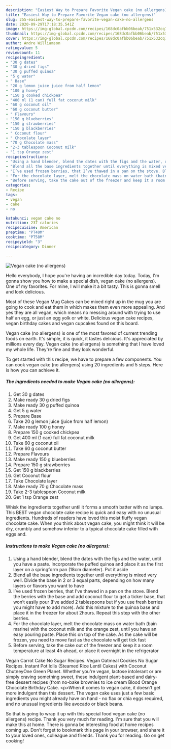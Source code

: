 ```yaml
---
description: "Easiest Way to Prepare Favorite Vegan cake (no allergens)"
title: "Easiest Way to Prepare Favorite Vegan cake (no allergens)"
slug: 255-easiest-way-to-prepare-favorite-vegan-cake-no-allergens
date: 2020-09-29T17:18:35.541Z
image: https://img-global.cpcdn.com/recipes/168dc0afbb06beab/751x532cq70/vegan-cake-no-allergens-recipe-main-photo.jpg
thumbnail: https://img-global.cpcdn.com/recipes/168dc0afbb06beab/751x532cq70/vegan-cake-no-allergens-recipe-main-photo.jpg
cover: https://img-global.cpcdn.com/recipes/168dc0afbb06beab/751x532cq70/vegan-cake-no-allergens-recipe-main-photo.jpg
author: Andre Williamson
ratingvalue: 5
reviewcount: 11
recipeingredient:
- "30 g dates"
- "30 g dried figs"
- "30 g puffed quinoa"
- "5 g water"
- " Base"
- "20 g lemon juice juice from half lemon"
- "100 g honey"
- "150 g cooked chickpea"
- "400 ml (1 can) full fat coconut milk"
- "60 g coconut oil"
- "60 g coconut butter"
- " Flavours"
- "150 g blueberries"
- "150 g strawberries"
- "150 g blackberries"
- " Coconut flour"
- " Chocolate layer"
- "70 g Chocolate mass"
- "2-3 tablespoon Coconut milk"
- "1 tsp Orange zest"
recipeinstructions:
- "Using a hand blender, blend the dates with the figs and the water, until you have a paste. Incorporate the puffed quinoa and place it as the first layer on a springform pan (18cm diameter). Put it aside"
- "Blend all the base ingredients together until everything is mixed very well. Divide the base in 2 or 3 equal parts, depending on how many layers or flavors you want to have"
- "I’ve used frozen berries, that I’ve thawed in a pan on the stove. Blend the berries with the base and add coconut flour to get a ticker base, that won’t easily pour (I’ve added 2 tablespoons but if you use fresh berries you might have to add more). Add this mixture to the quinoa base and place it in the freezer for about 2hours. Repeat this step with the other berries."
- "For the chocolate layer, melt the chocolate mass on water bath (bain marine) with the coconut milk and the orange zest, until you have an easy pouring paste. Place this on top of the cake. As the cake will be frozen, you need to move fast as the chocolate will get tick fast"
- "Before serving, take the cake out of the freezer and keep it a room temperature at least 4h ahead, or place it overnight in the refrigerator"
categories:
- Recipe
tags:
- vegan
- cake
- no

katakunci: vegan cake no 
nutrition: 237 calories
recipecuisine: American
preptime: "PT40M"
cooktime: "PT58M"
recipeyield: "3"
recipecategory: Dinner

---
```



![Vegan cake (no allergens)](https://img-global.cpcdn.com/recipes/168dc0afbb06beab/751x532cq70/vegan-cake-no-allergens-recipe-main-photo.jpg)

Hello everybody, I hope you're having an incredible day today. Today, I'm gonna show you how to make a special dish, vegan cake (no allergens). One of my favorites. For mine, I will make it a bit tasty. This is gonna smell and look delicious.

Most of these Vegan Mug Cakes can be mixed right up in the mug you are going to cook and eat them in which makes them even more appealing. And yes they are all vegan, which means no messing around with trying to use half an egg, or just an egg yolk or white. Delicious vegan cake recipes, vegan birthday cakes and vegan cupcakes found on this board.

Vegan cake (no allergens) is one of the most favored of current trending foods on earth. It's simple, it is quick, it tastes delicious. It's appreciated by millions every day. Vegan cake (no allergens) is something that I have loved my whole life. They're fine and they look wonderful.


To get started with this recipe, we have to prepare a few components. You can cook vegan cake (no allergens) using 20 ingredients and 5 steps. Here is how you can achieve it.

<!--inarticleads1-->

##### The ingredients needed to make Vegan cake (no allergens):

1. Get 30 g dates
1. Make ready 30 g dried figs
1. Make ready 30 g puffed quinoa
1. Get 5 g water
1. Prepare  Base
1. Take 20 g lemon juice (juice from half lemon)
1. Make ready 100 g honey
1. Prepare 150 g cooked chickpea
1. Get 400 ml (1 can) full fat coconut milk
1. Take 60 g coconut oil
1. Take 60 g coconut butter
1. Prepare  Flavours
1. Make ready 150 g blueberries
1. Prepare 150 g strawberries
1. Get 150 g blackberries
1. Get  Coconut flour
1. Take  Chocolate layer
1. Make ready 70 g Chocolate mass
1. Take 2-3 tablespoon Coconut milk
1. Get 1 tsp Orange zest


Whisk the ingredients together until it forms a smooth batter with no lumps. This BEST vegan chocolate cake recipe is quick and easy with no unusual ingredients. Hundreds of readers have loved this moist fluffy vegan chocolate cake. When you think about vegan cake, you might think it will be dry, crumbly and somehow inferior to a typical chocolate cake filled with eggs and. 

<!--inarticleads2-->

##### Instructions to make Vegan cake (no allergens):

1. Using a hand blender, blend the dates with the figs and the water, until you have a paste. Incorporate the puffed quinoa and place it as the first layer on a springform pan (18cm diameter). Put it aside
1. Blend all the base ingredients together until everything is mixed very well. Divide the base in 2 or 3 equal parts, depending on how many layers or flavors you want to have
1. I’ve used frozen berries, that I’ve thawed in a pan on the stove. Blend the berries with the base and add coconut flour to get a ticker base, that won’t easily pour (I’ve added 2 tablespoons but if you use fresh berries you might have to add more). Add this mixture to the quinoa base and place it in the freezer for about 2hours. Repeat this step with the other berries.
1. For the chocolate layer, melt the chocolate mass on water bath (bain marine) with the coconut milk and the orange zest, until you have an easy pouring paste. Place this on top of the cake. As the cake will be frozen, you need to move fast as the chocolate will get tick fast
1. Before serving, take the cake out of the freezer and keep it a room temperature at least 4h ahead, or place it overnight in the refrigerator


Vegan Carrot Cake No Sugar Recipes. Vegan Oatmeal Cookies No Sugar Recipes. Instant Pot Idlis (Steamed Rice Lentil Cakes) with Coconut ChutneyOne Green Planet. Whether you&#39;re vegan, lactose intolerant or are simply craving something sweet, these indulgent plant-based and dairy-free dessert recipes (from no-bake brownies to ice cream Blood Orange Chocolate Birthday Cake. &lt;p&gt;When it comes to vegan cake, it doesn&#39;t get more indulgent than this dessert. The vegan cake uses just a few basic ingredients you might already have on hand - no flax or chia eggs required, and no unusual ingredients like avocado or black beans. 

So that is going to wrap it up with this special food vegan cake (no allergens) recipe. Thank you very much for reading. I'm sure that you will make this at home. There is gonna be interesting food at home recipes coming up. Don't forget to bookmark this page in your browser, and share it to your loved ones, colleague and friends. Thank you for reading. Go on get cooking!
